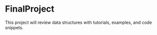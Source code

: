 # FinalProject
This project will review data structures with tutorials, examples, and code snippets. 
